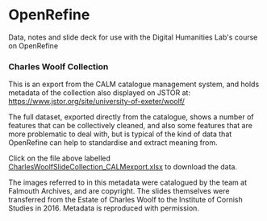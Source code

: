 # OpenRefine
Data, notes and slide deck for use with the Digital Humanities Lab's course on OpenRefine

### Charles Woolf Collection
This is an export from the CALM catalogue management system, and holds metadata of the collection also displayed on JSTOR at: 
https://www.jstor.org/site/university-of-exeter/woolf/

The full dataset, exported directly from the catalogue, shows a number of features that can be collectively cleaned, and also some features that are more problematic to deal with, but is typical of the kind of data that OpenRefine can help to standardise and extract meaning from.

Click on the file above labelled [CharlesWoolfSlideCollection_CALMexport.xlsx](https://github.com/ExeterDigitalHumanities/openrefine/blob/main/CharlesWoolfSlideCollection_CALMexport.xlsx) to download the data.

The images referred to in this metadata were catalogued by the team at Falmouth Archives, and are copyright. The slides themselves were transferred from the Estate of Charles Woolf to the Institute of Cornish Studies in 2016. Metadata is reproduced with permission.
